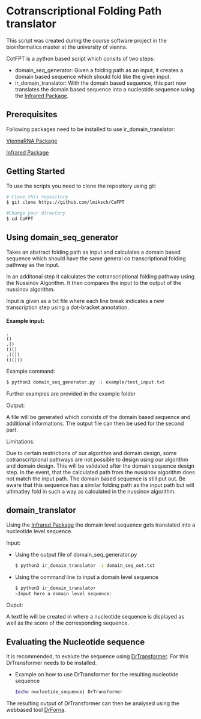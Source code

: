 # Cotranscriptional Folding Path translator

This script was created during the course software project in the bioinformatics master at the university of vienna. 

CotFPT is a python based script which consits of two steps: 

* domain_seq_generator: Given a folding path as an input, it creates a domain based sequence which should fold like the given input.  
* ir_domain_translator: With the domain based sequence, this part now translates the domain based sequence into a nucleotide sequence using the [Infrared Package](https://www.lix.polytechnique.fr/~will/Software/Infrared/Doc/index.html). 


## Prerequisites

Following packages need to be installed to use ir_domain_translator: 

[ViennaRNA Package](https://github.com/ViennaRNA/ViennaRNA)

[Infrared Package](https://www.lix.polytechnique.fr/~will/Software/Infrared/Doc/index.html)


## Getting Started

To use the scripts you need to clone the repository using git: 

```bash
# Clone this repository
$ git clone https://github.com/lmiksch/CoFPT

#Change your directory 
$ cd CoFPT
```

## Using domain_seq_generator

Takes an abstract folding path as input and calculates a domain based sequence which should have the same general co transcriptional folding pathway as the input. 

In an additonal step it calculates the cotranscriptional folding pathway using the Nussinov Algorithm. It then compares the input to the output of the nussinov algorithm. 

Input is given as a txt file where each line break indicates a new transcription step using a dot-bracket annotation.

#### Example input: 

```
.
()
.()
()()
.(())
()()()
```
Example command:

```bash
$ python3 domain_seq_generator.py -i example/test_input.txt

```
Further examples are provided in the example folder

Output: 

A file will be generated which consists of the domain based sequence and additional informations. The output file can then be used for the second part. 

Limitations:

Due to certain restrictions of our algorithm and domain design, some cotranscritpional pathways are not possible to design using our algorithm and domain design. 
This will be validated after the domain sequence design step. 
In the event, that the calculated path from the nussinov algorithm does not match the input path. The domain based sequence is still put out. Be aware that this sequence has a similar folding path as the input path but will ultimatley fold in such a way as calculated in the nussinov algorithm. 


## domain_translator

Using the [Infrared Package](https://www.lix.polytechnique.fr/~will/Software/Infrared/Doc/index.html) the domain level sequence gets translated into a nucleotide level sequence. 

Input: 

* Using the output file of domain_seq_generator.py 
	```bash
	$ python3 ir_domain_translator -i domain_seq_out.txt
	```
* Using the command line to input a domain level sequence
	```bash 
	$ python3 ir_domain_translator
	>Input here a domain level sequence: 
	```

Ouput: 

A textfile will be created in where a nucleotide sequence is displayed as well as the score of the corresponding sequence. 


## Evaluating the Nucleotide sequence

It is recommended, to evalute the sequence using [DrTransformer](https://github.com/bad-ants-fleet/drtransformer). For this DrTransformer needs to be installed. 

* Example on how to use DrTransformer for the resulting nucleotide sequence

	```bash
	$echo nucleotide_sequence| DrTransformer
	```

The resulting output of DrTransformer can then be analysed using the webbased tool [DrForna](https://github.com/ViennaRNA/drforna).





